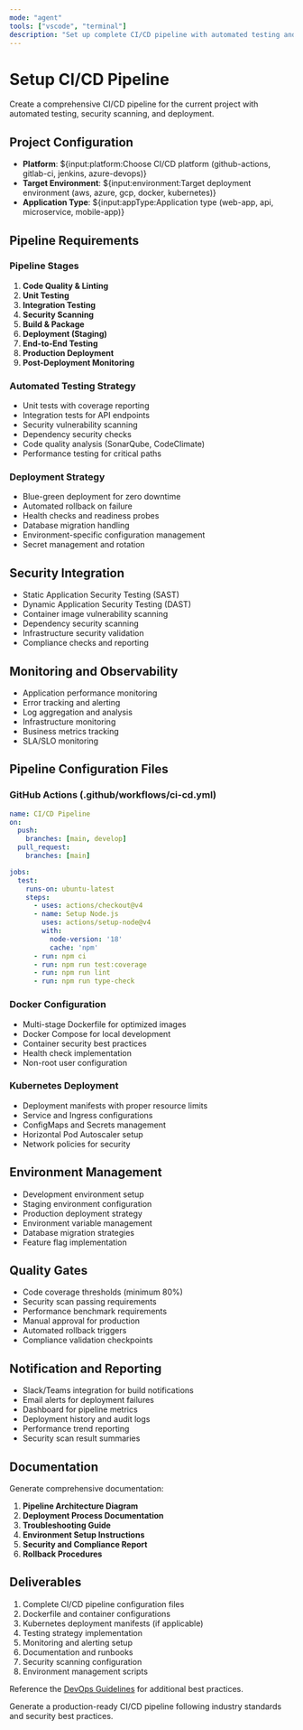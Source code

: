 ```yaml
---
mode: "agent"
tools: ["vscode", "terminal"]
description: "Set up complete CI/CD pipeline with automated testing and deployment"
---
```


# Setup CI/CD Pipeline

Create a comprehensive CI/CD pipeline for the current project with automated testing, security scanning, and deployment.

## Project Configuration
- **Platform**: ${input:platform:Choose CI/CD platform (github-actions, gitlab-ci, jenkins, azure-devops)}
- **Target Environment**: ${input:environment:Target deployment environment (aws, azure, gcp, docker, kubernetes)}
- **Application Type**: ${input:appType:Application type (web-app, api, microservice, mobile-app)}

## Pipeline Requirements

### Pipeline Stages
1. **Code Quality & Linting**
2. **Unit Testing**
3. **Integration Testing**
4. **Security Scanning**
5. **Build & Package**
6. **Deployment (Staging)**
7. **End-to-End Testing**
8. **Production Deployment**
9. **Post-Deployment Monitoring**

### Automated Testing Strategy
- Unit tests with coverage reporting
- Integration tests for API endpoints
- Security vulnerability scanning
- Dependency security checks
- Code quality analysis (SonarQube, CodeClimate)
- Performance testing for critical paths

### Deployment Strategy
- Blue-green deployment for zero downtime
- Automated rollback on failure
- Health checks and readiness probes
- Database migration handling
- Environment-specific configuration management
- Secret management and rotation

## Security Integration
- Static Application Security Testing (SAST)
- Dynamic Application Security Testing (DAST)
- Container image vulnerability scanning
- Dependency security scanning
- Infrastructure security validation
- Compliance checks and reporting

## Monitoring and Observability
- Application performance monitoring
- Error tracking and alerting
- Log aggregation and analysis
- Infrastructure monitoring
- Business metrics tracking
- SLA/SLO monitoring

## Pipeline Configuration Files

### GitHub Actions (.github/workflows/ci-cd.yml)
```yaml
name: CI/CD Pipeline
on:
  push:
    branches: [main, develop]
  pull_request:
    branches: [main]

jobs:
  test:
    runs-on: ubuntu-latest
    steps:
      - uses: actions/checkout@v4
      - name: Setup Node.js
        uses: actions/setup-node@v4
        with:
          node-version: '18'
          cache: 'npm'
      - run: npm ci
      - run: npm run test:coverage
      - run: npm run lint
      - run: npm run type-check
```

### Docker Configuration
- Multi-stage Dockerfile for optimized images
- Docker Compose for local development
- Container security best practices
- Health check implementation
- Non-root user configuration

### Kubernetes Deployment
- Deployment manifests with proper resource limits
- Service and Ingress configurations
- ConfigMaps and Secrets management
- Horizontal Pod Autoscaler setup
- Network policies for security

## Environment Management
- Development environment setup
- Staging environment configuration
- Production deployment strategy
- Environment variable management
- Database migration strategies
- Feature flag implementation

## Quality Gates
- Code coverage thresholds (minimum 80%)
- Security scan passing requirements
- Performance benchmark requirements
- Manual approval for production
- Automated rollback triggers
- Compliance validation checkpoints

## Notification and Reporting
- Slack/Teams integration for build notifications
- Email alerts for deployment failures
- Dashboard for pipeline metrics
- Deployment history and audit logs
- Performance trend reporting
- Security scan result summaries

## Documentation
Generate comprehensive documentation:
1. **Pipeline Architecture Diagram**
2. **Deployment Process Documentation**
3. **Troubleshooting Guide**
4. **Environment Setup Instructions**
5. **Security and Compliance Report**
6. **Rollback Procedures**

## Deliverables
1. Complete CI/CD pipeline configuration files
2. Dockerfile and container configurations
3. Kubernetes deployment manifests (if applicable)
4. Testing strategy implementation
5. Monitoring and alerting setup
6. Documentation and runbooks
7. Security scanning configuration
8. Environment management scripts

Reference the [DevOps Guidelines](../instructions/devops.instructions.md) for additional best practices.

Generate a production-ready CI/CD pipeline following industry standards and security best practices.
